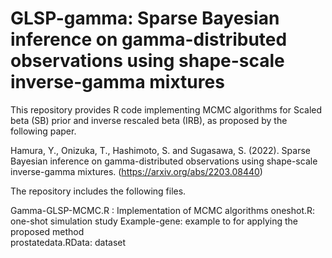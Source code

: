# GLSP-gamma: Sparse Bayesian inference on gamma-distributed observations using shape-scale inverse-gamma mixtures

This repository provides R code implementing MCMC algorithms for Scaled beta (SB) prior and inverse rescaled beta (IRB), as proposed by the following paper.

Hamura, Y., Onizuka, T., Hashimoto, S. and Sugasawa, S. (2022). Sparse Bayesian inference on gamma-distributed observations using shape-scale inverse-gamma mixtures. (https://arxiv.org/abs/2203.08440)

The repository includes the following files.

Gamma-GLSP-MCMC.R : Implementation of MCMC algorithms 
oneshot.R: one-shot simulation study 
Example-gene: example to for applying the proposed method  
prostatedata.RData: dataset 
